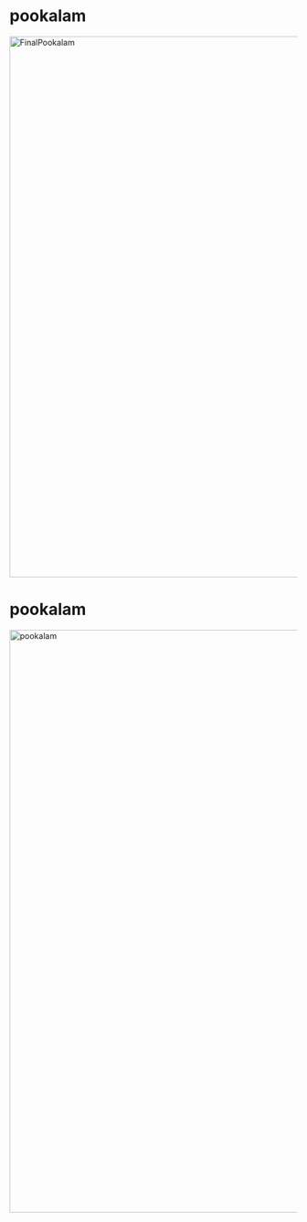 # pookalam
<img width="947" height="947" alt="FinalPookalam" src="https://github.com/user-attachments/assets/a3db7f90-ef65-4604-b05b-f7f3e121f2f0" />

# pookalam

<img width="1020" height="1020" alt="pookalam" src="https://github.com/user-attachments/assets/182b28a5-a948-43c8-9770-69da655808d2" />
